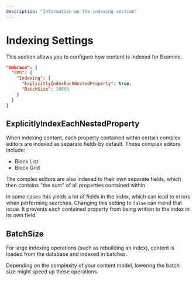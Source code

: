 ```yaml
---
description: "Information on the indexing section"
---
```


# Indexing Settings

This section allows you to configure how content is indexed for Examine.

```json
"Umbraco": {
  "CMS": {
    "Indexing": {
      "ExplicitlyIndexEachNestedProperty": true,
      "BatchSize": 10000
    }
  }
}
```
## ExplicitlyIndexEachNestedProperty

When indexing content, each property contained within certain complex editors are indexed as separate fields by default. These complex editors include:

- Block List
- Block Grid

The complex editors are also indexed to their own separate fields, which then contains "the sum" of all properties contained within.

In some cases this yields a lot of fields in the index, which can lead to errors when performing searches. Changing this setting to `false` can mend that issue. It prevents each contained property from being written to the index in its own field.

## BatchSize

For large indexing operations (such as rebuilding an index), content is loaded from the database and indexed in batches.

Depending on the complexity of your content model, lowering the batch size might speed up these operations.
